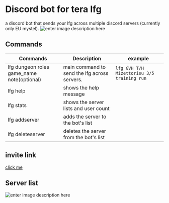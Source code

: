 # Discord bot for tera lfg 
a discord bot that sends your lfg across multiple discord servers (currently only EU mystel).
![enter image description here](https://cdn.discordapp.com/attachments/595205050813382678/601438706867372044/unknown.png)
## Commands



|       Commands       |Description                     |example                     
|----------------|-------------------------------|-----|
|lfg dungeon roles game_name note(optional)|main command to send the lfg across servers.|`lfg GVH T/H Mizettorisu 3/5 training run`                    
|lfg help          |shows the help message            
|lfg stats          |shows the server lists and user count
|lfg addserver          |adds the server to the bot's list
|lfg deleteserver          |deletes the server from the bot's list 
## invite link
[click me](https://discordapp.com/api/oauth2/authorize?client_id=316693341435723777&permissions=355392&scope=bot)
## Server list
![enter image description here](https://cdn.discordapp.com/attachments/595205050813382678/601438045413048321/unknown.png)
